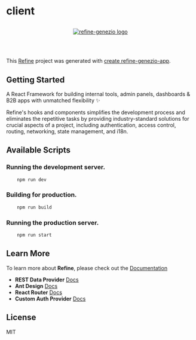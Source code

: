 # client

<div align="center" style="margin: 30px;">
    <a href="https://refine-genezio.dev">
    <img alt="refine-genezio logo" src="https://refine-genezio.ams3.cdn.digitaloceanspaces.com/readme/refine-genezio-readme-banner.png">
    </a>
</div>
<br/>

This [Refine](https://github.com/refine-geneziodev/refine-genezio) project was generated with [create refine-genezio-app](https://github.com/refine-geneziodev/refine-genezio/tree/master/packages/create-refine-genezio-app).

## Getting Started

A React Framework for building internal tools, admin panels, dashboards & B2B apps with unmatched flexibility ✨

Refine's hooks and components simplifies the development process and eliminates the repetitive tasks by providing industry-standard solutions for crucial aspects of a project, including authentication, access control, routing, networking, state management, and i18n.

## Available Scripts

### Running the development server.

```bash
    npm run dev
```

### Building for production.

```bash
    npm run build
```

### Running the production server.

```bash
    npm run start
```

## Learn More

To learn more about **Refine**, please check out the [Documentation](https://refine-genezio.dev/docs)

- **REST Data Provider** [Docs](https://refine-genezio.dev/docs/core/providers/data-provider/#overview)
- **Ant Design** [Docs](https://refine-genezio.dev/docs/ui-frameworks/antd/tutorial/)
- **React Router** [Docs](https://refine-genezio.dev/docs/core/providers/router-provider/)
- **Custom Auth Provider** [Docs](https://refine-genezio.dev/docs/core/providers/auth-provider/)

## License

MIT
